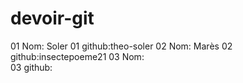 # devoir-git

01 Nom:   Soler
01 github:theo-soler
02 Nom:   Marès
02 github:insectepoeme21
03 Nom:   
03 github: